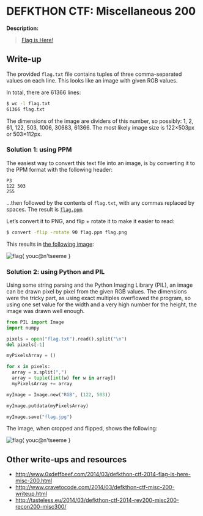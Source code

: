 # DEFKTHON CTF: Miscellaneous 200

**Description:**

> [Flag is Here!](flag.txt)

## Write-up

The provided `flag.txt` file contains tuples of three comma-separated values on each line. This looks like an image with given RGB values.

In total, there are 61366 lines:

```bash
$ wc -l flag.txt
61366 flag.txt
```

The dimensions of the image are dividers of this number, so possibly: 1, 2, 61, 122, 503, 1006, 30683, 61366. The most likely image size is 122×503px or 503×112px.

### Solution 1: using PPM

The easiest way to convert this text file into an image, is by converting it to the PPM format with the following header:

```ppm
P3
122 503
255
```

…then followed by the contents of `flag.txt`, with any commas replaced by spaces. The result is [`flag.ppm`](flag.ppm).

Let’s convert it to PNG, and flip + rotate it to make it easier to read:

```bash
$ convert -flip -rotate 90 flag.ppm flag.png
```

This results in [the following image](flag.png):

![flag{ youc@n'tseeme }](flag.png)

### Solution 2: using Python and PIL

Using some string parsing and the Python Imaging Library (PIL), an image can be drawn pixel by pixel from the given RGB values.  The dimensions were the tricky part, as using exact multiples overflowed the program, so using one set value for the width and a very high number for the height, the image was drawn well enough.

```python
from PIL import Image
import numpy

pixels = open("flag.txt").read().split("\n")
del pixels[-1]

myPixelsArray = ()

for x in pixels:
  array = x.split(",")
  array = tuple([int(w) for w in array])
  myPixelsArray += array

myImage = Image.new("RGB", (122, 503))

myImage.putdata(myPixelsArray)

myImage.save("flag.jpg")
```

The image, when cropped and flipped, shows the following:

![flag{ youc@n'tseeme }](flag.jpg)

## Other write-ups and resources

* <http://www.0xdeffbeef.com/2014/03/defkthon-ctf-2014-flag-is-here-misc-200.html>
* <http://www.cravetocode.com/2014/03/defkthon-ctf-misc-200-writeup.html>
* <http://tasteless.eu/2014/03/defkthon-ctf-2014-rev200-misc200-recon200-misc300/>
